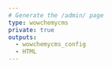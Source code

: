```yaml
---
# Generate the /admin/ page
type: wowchemycms
private: true
outputs:
  - wowchemycms_config
  - HTML
---
```


